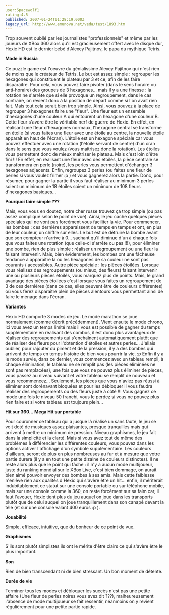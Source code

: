 ```yaml
---
user:Spacewolf1
rating:4.5
published: 2007-01-24T01:28:19.000Z
legacy_url: http://www.emunova.net/veda/test/1893.htm
---
```

Trop souvent oublié par les journalistes "professionnels" et même par les joueurs de XBox 360 alors qu'il est gracieusement offert avec le disque dur, Hexic HD est le dernier bébé d'Alexey Pajitnov, le papa du mythique Tetris.  

  

**Made in Russia**  

Ce puzzle game est l'oeuvre du génialissime Alexey Pajitnov qui n'est rien de moins que le créateur de Tetris. Le but est assez simple : regrouper les hexagones qui constituent le plateau par 3 et ce, afin de les faire disparaître. Pour cela, vous pouvez faire pivoter (dans le sens horaire ou anti-horaire) des groupes de 3 hexagones... mais il y a une finesse : la rotation ne s'arrête que si elle provoque un regroupement, dans le cas contraire, on revient donc à la position de départ comme si l'on avait rien fait. Mais tout cela serait bien trop simple. Ainsi, vous pouvez à la place de regrouper 3 hexagones faire une "fleur". Une fleur est un ensemble d'hexagones d'une couleur A qui entourent un hexagone d'une couleur B. Cette fleur s'avère être le véritable nerf de guerre de Hexic. En effet, en réalisant une fleur d'hexagones normaux, l'hexagone central se transforme en étoile (si vous faites une fleur avec une étoile au centre, la nouvelle étoile apparaît en haut de l'écran). L'étoile est un hexagone spéciale car vous pouvez effectuer avec une rotation (l'étoile servant de centre) d'un cran dans le sens que vous voulez (vous maîtrisez donc la rotation). Les étoiles vous permettent donc de mieux maîtriser le plateau. Mais c'est loin d'être fini !!! En effet, en réalisant une fleur avec des étoiles, la pièce centrale se transformera en perle (noire), les perles vous permettent d'échanger 3 hexagones adjacents. Enfin, regroupez 3 perles (ou faites une fleur de perles si vous voulez frimer :p ) et vous gagnerez alors la partie. Donc, pour résumer, pour gagner la partie il vous faut réaliser au minimum 3 perles soient un minimum de 18 étoiles soient un minimum de 108 fleurs d'hexagones basiques...  

  

**Pourquoi faire simple ???**  

Mais, vous vous en doutez, notre cher russe trouvez ça trop simple (ou pas assez compliqué selon le point de vue). Ainsi, le jeu cache quelques pièces spéciales qui ne vont pas forcément vous faciliter la vie. Pour commencer, les bombes : ces dernières apparaissent de temps en temps et ont, en plus de leur couleur, un chiffre sur elles. Le but est de détruire la bombe avant que son compteur n'arrive à 0... sachant qu'il diminue d'un à chaque fois que vous faites une rotation (que celle-ci s'arrête ou pas !!!), pour éliminer une bombe, rien de plus simple : réaliser un regroupement ou une fleur la faisant intervenir. Mais, bien évidemment, les bombes ont une fâcheuse tendance à apparaître là où les hexagones de sa couleur ne sont pas courants / accessibles. Autre pièce spéciale : les pièces étoilées. Lorsque vous réalisez des regroupements (ou mieux, des fleurs) faisant intervenir une ou plusieurs pièces étoilés, vous marquez plus de points. Mais, le grand avantage des pièces étoilées c'est lorsque vous faites un regroupement de 3 de ces dernières (dans ce cas, elles peuvent être de couleurs différentes) où vous ferez disparaître plein de pièces alentours vous permettant ainsi de faire le ménage dans l'écran.  

  

**Variantes**  

Hexic HD comporte 3 modes de jeu. Le mode marathon se joue normalement (comme décrit précédemment). Vient ensuite le mode chrono, ici vous avez un temps limité mais il vous est possible de gagner du temps supplémentaire en réalisant des combos, il est donc plus avantageux de réaliser des regroupements qui s'enchaînent automatiquement plutôt que de réaliser des fleurs pour l'obtention d'étoiles et autres perles... J'allais oublier, pour rajouter du piment et de la pression, il y a des bombes qui arrivent de temps en temps histoire de bien vous pourrir la vie. :p Enfin il y a le mode survie, dans ce dernier, vous commencez avec un tableau rempli, à chaque élimination, le tableau ne se remplit pas (les pièces éliminées ne sont pas remplacées), une fois que vous ne pouvez plus éliminer de pièces, vous passez au niveau suivant et votre tableau se remplit de nouveau et vous recommencez... Seulement, les pièces que vous n'aviez pas réussi à éliminer sont dorénavant bloquées et pour les débloquer il vous faudra réaliser des regroupements ou des fleurs juste à côté !!! Vous gagnez ce mode une fois le niveau 50 franchi, vous le perdez si vous ne pouvez plus rien faire et si votre tableau est toujours plein...  

  

**Hit sur 360... Mega Hit sur portable**  

Pour couronner ce tableau qui a jusque là réalisé un sans faute, le jeu se voit doté de musiques assez plaisantes, presque tranquilles mais qui arrivent à mettre un minimum de pression. Niveau graphismes, le jeu fait dans la simplicité et la clarté. Mais si vous avez tout de même des problèmes à différencier les différentes couleurs, vous pouvez dans les options activer l'affichage d'un symbole supplémentaire. Les couleurs d'ailleurs, seront de plus en plus nombreuses au fur et à mesure que votre partie durera (il y a en tout une petite dizaine de couleurs distinctes). Il ne reste alors plus que le point qui fâche : il n'y a aucun mode multijoueur, juste du ranking mondial sur le XBox Live, c'est bien dommage, on aurait bien aimé pouvoir envoyer des bombes à ses amis. Mais cette faiblesse n'enlève rien aux qualités d'Hexic qui s'avère être un hit... enfin, il mériterait indubitablement ce statut sur une console portable ou sur téléphone mobile, mais sur une console comme la 360, on reste forcément sur sa faim car, il faut l'avouer, Hexic tient plus du jeu auquel on joue dans les transports plutôt que de celui auquel on joue tranquillement dans son canapé devant la télé (et sur une console valant 400 euros :p ).  

  

  

**Jouabilité**  

Simple, efficace, intuitive, que du bonheur de ce point de vue.  

**Graphismes**  

S'ils sont plutôt simplistes ils ont le mérite d'être clairs ce qui s'avère être le plus important.  

**Son**  

Rien de bien transcendant ni de bien stressant. Un bon moment de détente.  

**Durée de vie**  

Terminer tous les modes et débloquer les succès n'est pas une petite affaire (Une fleur de perles noires vous avez dit ???), malheureusement l'absence de mode multijoueur se fait ressentir, néanmoins on y revient régulièrement pour une petite partie rapide.